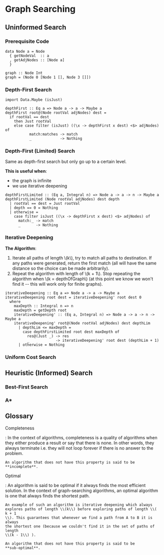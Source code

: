 # Graph Searching

## Uninformed Search

### Prerequisite Code

``` {.hs}
data Node a = Node
  { getNodeVal  :: a
  , getAdjNodes :: [Node a]
  }

graph :: Node Int
graph = (Node 0 [Node 1 [], Node 3 []])
```

### Depth-First Search

``` {.haskell}
import Data.Maybe (isJust)

depthFirst :: Eq a => Node a -> a -> Maybe a
depthFirst root@(Node rootVal adjNodes) dest =
  if rootVal == dest
    then Just rootVal
    else case filter (isJust) ((\x -> depthFirst x dest) <$> adjNodes) of
           match:matches -> match
           _             -> Nothing
```

### Depth-First (Limited) Search

Same as depth-first search but only go up to a certain level.

**This is useful when**:

-   the graph is infinite
-   we use iterative deepening

``` {.haskell}
depthFirstLimited :: (Eq a, Integral n) => Node a -> a -> n -> Maybe a
depthFirstLimited (Node rootVal adjNodes) dest depth
  | rootVal == dest = Just rootVal
  | depth == 0 = Nothing
  | otherwise =
    case filter isJust ((\x -> depthFirst x dest) <$> adjNodes) of
      match:_ -> match
      _       -> Nothing
```

### Iterative Deepening

**The Algorithm**:

1.  Iterate all paths of length \\(k\\), try to match all paths to destination.
    If any paths were generated, return the first match (all will have the same
    distance so the choice can be made arbitrarily).
2.  Repeat the algorithm with length of \\(k + 1\\). Stop repeating the
    algorithm when \\(k = depthOfGraph\\) (at this point we know we won't find
    it -- this will work only for finite graphs).

``` {.haskell}
iterativeDeepening :: Eq a => Node a -> a -> Maybe a
iterativeDeepening root dest = iterativeDeepening' root dest 0
  where
    maxDepth :: Integral n => n
    maxDepth = getDepth root
    iterativeDeepening' :: (Eq a, Integral n) => Node a -> a -> n -> Maybe a
    iterativeDeepening' root@(Node rootVal adjNodes) dest depthLim
      | depthLim <= maxDepth =
        case depthFirstLimited root dest maxDepth of
          res@(Just _) -> res
          _            -> iterativeDeepening' root dest (depthLim + 1)
      | otherwise = Nothing
```

### Uniform Cost Search

## Heuristic (Informed) Search

### Best-First Search

### A\*

## Glossary

Completeness

:   In the context of algorithms, completeness is a quality of algorithms when
    they either produce a result or say that there is none. In other words,
    they always terminate i.e. they will not loop forever if there is no answer
    to the problem.

    An algorithm that does not have this property is said to be **incomplete**.

Optimal

:   An algorithm is said to be optimal if it always finds the most efficient
    solution. In the context of graph-searching algorithms, an optimal
    algorithm is one that always finds the shortest path.

    An example of such an algorithm is iterative deepening which always
    explores paths of length \\(k\\) before exploring paths of length \\( k + 1
    \\). This guarantees that whenever we find a path from A to B it is always
    the shortest one (because we couldn't find it in the set of paths of length
    \\(k - 1\\) ).

    An algorithm that does not have this property is said to be
    **sub-optimal**.
